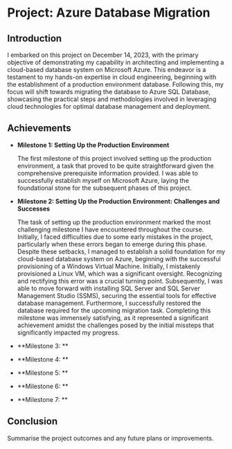 # Project: Azure Database Migration

## Introduction
I embarked on this project on December 14, 2023, with the primary objective of demonstrating my capability in architecting and implementing a cloud-based database system on Microsoft Azure. This endeavor is a testament to my hands-on expertise in cloud engineering, beginning with the establishment of a production environment database. Following this, my focus will shift towards migrating the database to Azure SQL Database, showcasing the practical steps and methodologies involved in leveraging cloud technologies for optimal database management and deployment.

## Achievements

- **Milestone 1: Setting Up the Production Environment**
  
  The first milestone of this project involved setting up the production environment, a task that proved to be quite straightforward given the comprehensive prerequisite information provided. I was able to successfully establish myself on Microsoft Azure, laying the foundational stone for the subsequent phases of this project.

- **Milestone 2: Setting Up the Production Environment: Challenges and Successes**

  The task of setting up the production environment marked the most challenging milestone I have encountered throughout the course. Initially, I faced difficulties due to some early mistakes in the project, particularly when these errors began to emerge during this phase. Despite these setbacks, I managed to establish a solid foundation for my cloud-based database system on Azure, beginning with the successful provisioning of a Windows Virtual Machine. Initially, I mistakenly provisioned a Linux VM, which was a significant oversight. Recognizing and rectifying this error was a crucial turning point. Subsequently, I was able to move forward with installing SQL Server and SQL Server Management Studio (SSMS), securing the essential tools for effective database management. Furthermore, I successfully restored the database required for the upcoming migration task. Completing this milestone was immensely satisfying, as it represented a significant achievement amidst the challenges posed by the initial missteps that significantly impacted my progress.

- **Milestone 3: **
- **Milestone 4: **
- **Milestone 5: **
- **Milestone 6: **
- **Milestone 7: **

## Conclusion
Summarise the project outcomes and any future plans or improvements.

